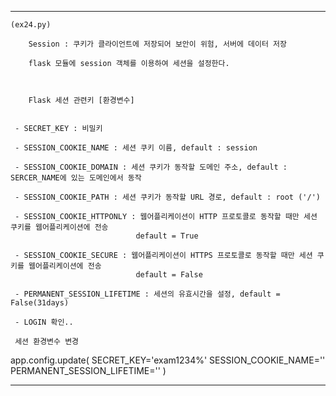 ------------------------------------------------------------------------------------------------------

	(ex24.py)

        Session : 쿠키가 클라이언트에 저장되어 보안이 위험, 서버에 데이터 저장

        flask 모듈에 session 객체를 이용하여 세션을 설정한다.



        Flask 세션 관련키 [환경변수]


     - SECRET_KEY : 비밀키

     - SESSION_COOKIE_NAME : 세션 쿠키 이름, default : session

     - SESSION_COOKIE_DOMAIN : 세션 쿠키가 동작할 도메인 주소, default : SERCER_NAME에 있는 도메인에서 동작

     - SESSION_COOKIE_PATH : 세션 쿠키가 동작할 URL 경로, default : root ('/')

     - SESSION_COOKIE_HTTPONLY : 웹어플리케이션이 HTTP 프로토콜로 동작할 때만 세션 쿠키를 웹어플리케이션에 전송
                                default = True

     - SESSION_COOKIE_SECURE : 웹어플리케이션이 HTTPS 프로토콜로 동작할 때만 세션 쿠키를 웹어플리케이션에 전송
                                default = False

     - PERMANENT_SESSION_LIFETIME : 세션의 유효시간을 설정, default = False(31days)

     - LOGIN 확인..

     세션 환경변수 변경

app.config.update(
    SECRET_KEY='exam1234%'
    SESSION_COOKIE_NAME=''
    PERMANENT_SESSION_LIFETIME=''
    )

------------------------------------------------------------------------------------------------------